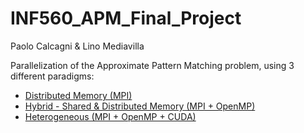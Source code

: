 # INF560_APM_Final_Project


Paolo Calcagni & Lino Mediavilla


Parallelization of the Approximate Pattern Matching problem, using 3 different paradigms:

- [Distributed Memory (MPI)](./pure_mpi/README.md)
- [Hybrid - Shared & Distributed Memory (MPI + OpenMP)](./hybrid/README.md)
- [Heterogeneous (MPI + OpenMP + CUDA)](./heterogeneous/README.md)

